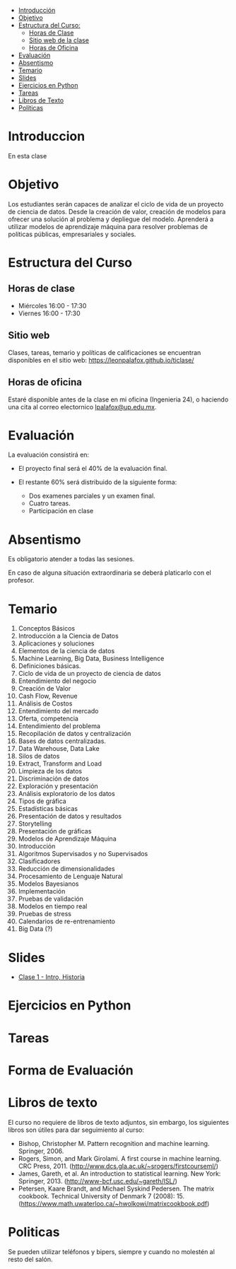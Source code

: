 - [Introducción](#introduccion)
- [Objetivo](#objetivo)
- [Estructura del Curso:](#estrctura-del-curso)
  - [Horas de Clase](#horas-de-clase)
  - [Sitio web de la clase](#sitio-web)
  - [Horas de Oficina](#horas-de-oficina)
- [Evaluación](#evaluacion)
- [Absentismo](#absentismo)
- [Temario](#temario)
- [Slides](#slides)
- [Ejercicios en Python](#ejercicios-en-python)
- [Tareas](#tareas)
- [Libros de Texto](#libros-de-texto)
- [Políticas](#politicas)


# Introduccion

En esta clase 

# Objetivo

Los estudiantes serán capaces de analizar el ciclo de vida de un proyecto de ciencia de datos. Desde la creación de valor, creación de modelos para ofrecer una solución al problema y depliegue del modelo.
Aprenderá a utilizar modelos de aprendizaje máquina para resolver problemas de políticas públicas, empresariales y sociales.

# Estructura del Curso

## Horas de clase

- Miércoles 16:00 - 17:30
- Viernes 16:00 - 17:30

## Sitio web

Clases, tareas, temario y políticas de calificaciones se encuentran disponibles en el sitio web: https://leonpalafox.github.io/ticlase/


## Horas de oficina

Estaré disponible antes de la clase en mi oficina (Ingenieria 24), o haciendo una cita al correo electornico lpalafox@up.edu.mx.

# Evaluación

La evaluación consistirá en:

- El proyecto final será el 40% de la evaluación final.

- El restante 60% será distribuido de la siguiente forma:
  - Dos examenes parciales y un examen final. 
  - Cuatro tareas.
  - Participación en clase


# Absentismo
Es obligatorio atender a todas las sesiones.

En caso de alguna situación extraordinaria se deberá platicarlo con el profesor.

# Temario

1. Conceptos Básicos
  1. Introducción a la Ciencia de Datos
  2. Aplicaciones y soluciones
  3. Elementos de la ciencia de datos
  4. Machine Learning, Big Data, Business Intelligence
  5. Definiciones básicas.
  6. Ciclo de vida de un proyecto de ciencia de datos
2. Entendimiento del negocio
  1. Creación de Valor
  2. Cash Flow, Revenue
  3. Análisis de Costos
  4. Entendimiento del mercado
  5. Oferta, competencia
  6. Entendimiento del problema
3. Recopilación de datos y centralización
  1. Bases de datos centralizadas.
  2. Data Warehouse, Data Lake
  3. Silos de datos
  4. Extract, Transform and Load
  5. Limpieza de los datos
  6. Discriminación de datos
4. Exploración y presentación
  1. Análisis exploratorio de los datos
  2. Tipos de gráfica
  3. Estadísticas básicas
  4. Presentación de datos y resultados
  5. Storytelling
  6. Presentación de gráficas
5. Modelos de Aprendizaje Máquina
  1. Introducción
  2. Algoritmos Supervisados y no Supervisados
  3. Clasificadores
  4. Reducción de dimensionalidades
  5. Procesamiento de Lenguaje Natural
  6. Modelos Bayesianos
6. Implementación
  1. Pruebas de validación
  2. Modelos en tiempo real
  3. Pruebas de stress
  4. Calendarios de re-entrenamiento
  5. Big Data (?)








# Slides

- [Clase 1 - Intro, Historia](https://github.com/leonpalafox/dsclase/blob/master/Slides/Clase_1_2019.pdf)


# Ejercicios en Python




# Tareas




# Forma de Evaluación



# Libros de texto

El curso no requiere de libros de texto adjuntos, sin embargo, los siguientes libros son útiles para dar seguimiento al curso:

- Bishop, Christopher M. Pattern recognition and machine learning. Springer, 2006. 
- Rogers, Simon, and Mark Girolami. A first course in machine learning. CRC Press, 2011. (http://www.dcs.gla.ac.uk/~srogers/firstcourseml/)
- James, Gareth, et al. An introduction to statistical learning. New York: Springer, 2013. (http://www-bcf.usc.edu/~gareth/ISL/)
- Petersen, Kaare Brandt, and Michael Syskind Pedersen. The matrix cookbook. Technical University of Denmark 7 (2008): 15. (https://www.math.uwaterloo.ca/~hwolkowi/matrixcookbook.pdf)


# Politicas

Se pueden utilizar teléfonos y bipers, siempre y cuando no molestén al resto del salón.
